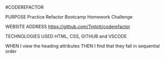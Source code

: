 #CODEREFACTOR

PURPOSE
    Practice Refactor Bootcamp Homework Challenge 


WEBSITE ADDRESS
    https://github.com/Tmlott/coderefactor
    
TECHNOLOGIES USED
HTML, CSS, GITHUB and VSCODE



WHEN I view the heading attributes
THEN I find that they fall in sequential order


